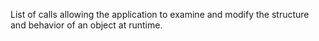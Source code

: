 List of calls allowing the application to examine and modify the structure and behavior of an object at runtime.